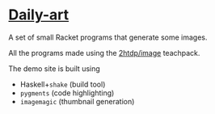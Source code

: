 # [Daily-art](https://astynax.me/racket-daily-art/index.html)

A set of small Racket programs that generate some images.

All the programs made using the [2htdp/image](https://docs.racket-lang.org/teachpack/2htdpimage.html) teachpack.

The demo site is built using

- Haskell+`shake` (build tool)
- `pygments` (code highlighting)
- `imagemagic` (thumbnail generation)
